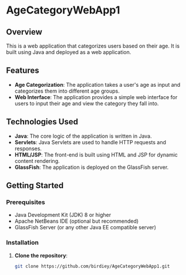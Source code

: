 # AgeCategoryWebApp1

## Overview
This is a web application that categorizes users based on their age. It is built using Java and deployed as a web application.

## Features
- **Age Categorization**: The application takes a user's age as input and categorizes them into different age groups.
- **Web Interface**: The application provides a simple web interface for users to input their age and view the category they fall into.

## Technologies Used
- **Java**: The core logic of the application is written in Java.
- **Servlets**: Java Servlets are used to handle HTTP requests and responses.
- **HTML/JSP**: The front-end is built using HTML and JSP for dynamic content rendering.
- **GlassFish**: The application is deployed on the GlassFish server.

## Getting Started

### Prerequisites
- Java Development Kit (JDK) 8 or higher
- Apache NetBeans IDE (optional but recommended)
- GlassFish Server (or any other Java EE compatible server)

### Installation
1. **Clone the repository**:
   ```bash
   git clone https://github.com/birdiey/AgeCategoryWebApp1.git




